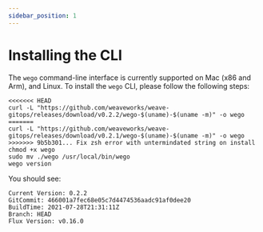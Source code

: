 ```yaml
---
sidebar_position: 1
---
```


# Installing the CLI

The `wego` command-line interface is currently supported on Mac (x86 and Arm), and Linux.
To install the `wego` CLI, please follow the following steps:

```console
<<<<<<< HEAD
curl -L "https://github.com/weaveworks/weave-gitops/releases/download/v0.2.2/wego-$(uname)-$(uname -m)" -o wego
=======
curl -L "https://github.com/weaveworks/weave-gitops/releases/download/v0.2.1/wego-$(uname)-$(uname -m)" -o wego
>>>>>>> 9b5b301... Fix zsh error with untermindated string on install
chmod +x wego
sudo mv ./wego /usr/local/bin/wego
wego version
```

You should see:

```console
Current Version: 0.2.2
GitCommit: 466001a7fec68e05c7d4474536aadc91af0dee20
BuildTime: 2021-07-28T21:31:11Z
Branch: HEAD
Flux Version: v0.16.0
```
